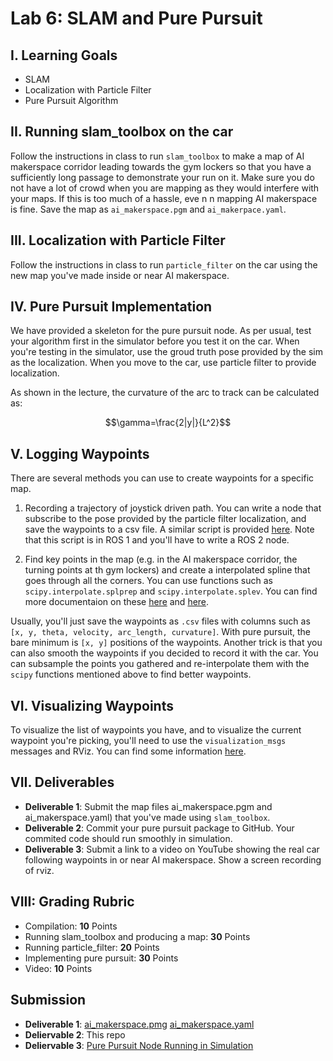 # Lab 6: SLAM and Pure Pursuit

## I. Learning Goals

- SLAM
- Localization with Particle Filter
- Pure Pursuit Algorithm

## II. Running slam_toolbox on the car

Follow the instructions in class to run `slam_toolbox` to make a map of AI makerspace corridor leading towards the gym lockers so that you have a sufficiently long passage to demonstrate your run on it. Make sure you do not have a lot of crowd when you are mapping as they would interfere with your maps. If this is too much of a hassle, eve n n mapping AI makerspace is fine. Save the map as `ai_makerspace.pgm` and `ai_makerpace.yaml`.

## III. Localization with Particle Filter

Follow the instructions in class to run `particle_filter` on the car using the new map you've made inside or near AI makerspace.

## IV. Pure Pursuit Implementation

We have provided a skeleton for the pure pursuit node. As per usual, test your algorithm first in the simulator before you test it on the car. When you're testing in the simulator, use the groud truth pose provided by the sim as the localization. When you move to the car, use particle filter to provide localization.

As shown in the lecture, the curvature of the arc to track
can be calculated as:

<!-- ![](https://latex.codecogs.com/svg.latex?\gamma=\frac{2|y|}{L^2}) -->
$$\gamma=\frac{2|y|}{L^2}$$

## V. Logging Waypoints

There are several methods you can use to create waypoints for a specific map.

1. Recording a trajectory of joystick driven path. You can write a node that subscribe to the pose provided by the particle filter localization, and save the waypoints to a csv file. A similar script is provided [here](https://github.com/f1tenth/f1tenth_labs/blob/main/waypoint_logger/scripts/waypoint_logger.py). Note that this script is in ROS 1 and you'll have to write a ROS 2 node.

2. Find key points in the map (e.g. in the AI makerspace corridor, the turning points at th gym lockers) and create a interpolated spline that goes through all the corners. You can use functions such as `scipy.interpolate.splprep` and `scipy.interpolate.splev`. You can find more documentaion on these [here](https://docs.scipy.org/doc/scipy/reference/generated/scipy.interpolate.splprep.html) and [here](https://docs.scipy.org/doc/scipy/reference/generated/scipy.interpolate.splev.html#scipy.interpolate.splev).

Usually, you'll just save the waypoints as `.csv` files with columns such as `[x, y, theta, velocity, arc_length, curvature]`. With pure pursuit, the bare minimum is `[x, y]` positions of the waypoints. Another trick is that you can also smooth the waypoints if you decided to record it with the car. You can subsample the points you gathered and re-interpolate them with the `scipy` functions mentioned above to find better waypoints.

## VI. Visualizing Waypoints

To visualize the list of waypoints you have, and to visualize the current waypoint you're picking, you'll need to use the `visualization_msgs` messages and RViz. You can find some information [here](http://wiki.ros.org/rviz/DisplayTypes/Marker).

## VII. Deliverables

- **Deliverable 1**: Submit the map files ai_makerspace.pgm and ai_makerspace.yaml) that you've made using `slam_toolbox`.
- **Deliverable 2**: Commit your pure pursuit package to GitHub. Your commited code should run smoothly in simulation.
- **Deliverable 3**: Submit a link to a video on YouTube showing the real car following waypoints in or near AI makerspace. Show a screen recording of rviz. 

## VIII: Grading Rubric
- Compilation: **10** Points
- Running slam_toolbox and producing a map: **30** Points
- Running particle_filter: **20** Points
- Implementing pure pursuit: **30** Points
- Video: **10** Points

## Submission

- **Deliverable 1**: [ai_makerspace.pmg](maps/ai_makerspace.pmg) [ai_makerspace.yaml](maps/ai_makerspace.yaml)
- **Deliervable 2**: This repo
- **Deliervable 3**: [Pure Pursuit Node Running in Simulation](https://www.youtube.com/watch?v=zkDNg6LVbwA)
